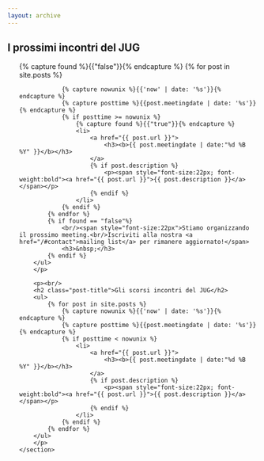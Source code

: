 ```yaml
---
layout: archive
---
```

<div id="main" class="inner">
	<section class="clearfix">
		<h2 class="post-title">I prossimi incontri del JUG</h2>
		<p>
		<ul>
			{% capture found %}{{"false"}}{% endcapture %}
			{% for post in site.posts %}
			
				{% capture nowunix %}{{'now' | date: '%s'}}{% endcapture %}
				{% capture posttime %}{{post.meetingdate | date: '%s'}}{% endcapture %}
				{% if posttime >= nowunix %}
					{% capture found %}{{"true"}}{% endcapture %}
					<li>
						<a href="{{ post.url }}">
							<h3><b>{{ post.meetingdate | date:"%d %B %Y" }}</b></h3>
						</a>
						{% if post.description %}
							<p><span style="font-size:22px; font-weight:bold"><a href="{{ post.url }}">{{ post.description }}</a></span></p>
						{% endif %}
					</li>
				{% endif %}
			{% endfor %}
			{% if found == "false"%}
				<br/><span style="font-size:22px">Stiamo organizzando il prossimo meeting.<br/>Iscriviti alla nostra <a href="/#contact">mailing list</a> per rimanere aggiornato!</span>
				<h3>&nbsp;</h3>
			{% endif %}
		</ul>
		</p>
		
		<p><br/>
		<h2 class="post-title">Gli scorsi incontri del JUG</h2>
		<ul>
			{% for post in site.posts %}
				{% capture nowunix %}{{'now' | date: '%s'}}{% endcapture %}
				{% capture posttime %}{{post.meetingdate | date: '%s'}}{% endcapture %}
				{% if posttime < nowunix %}
					<li>
						<a href="{{ post.url }}">
							<h3><b>{{ post.meetingdate | date:"%d %B %Y" }}</b></h3>
						</a>
						{% if post.description %}
							<p><span style="font-size:22px; font-weight:bold"><a href="{{ post.url }}">{{ post.description }}</a></span></p>
						{% endif %}
					</li>
				{% endif %}
			{% endfor %}
		</ul>
		</p>
	</section>
</div>
